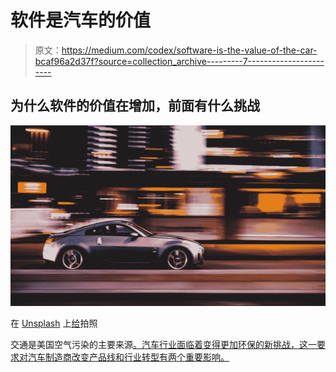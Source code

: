 # 软件是汽车的价值

> 原文：<https://medium.com/codex/software-is-the-value-of-the-car-bcaf96a2d37f?source=collection_archive---------7----------------------->

## 为什么软件的价值在增加，前面有什么挑战

![](img/4be991392c6c56186edcba2e1551d6f5.png)

在 [Unsplash](https://unsplash.com/?utm_source=unsplash&utm_medium=referral&utm_content=creditCopyText) 上[给](https://unsplash.com/@laurentmedia?utm_source=unsplash&utm_medium=referral&utm_content=creditCopyText)拍照

交通是美国空气污染的主要来源[。汽车行业面临着变得更加环保的新挑战，这一要求对汽车制造商改变产品线和行业转型有两个重要影响。](https://www.ucsusa.org/resources/cars-trucks-buses-and-air-pollution)